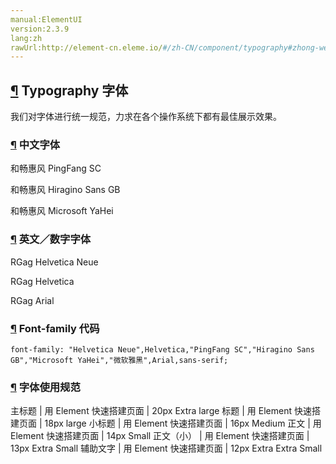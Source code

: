 ```yaml
---
manual:ElementUI
version:2.3.9
lang:zh
rawUrl:http://element-cn.eleme.io/#/zh-CN/component/typography#zhong-wen-zi-ti
---
```



## [¶](%2172 "") Typography 字体<a name="typography-zi-ti"></a>


我们对字体进行统一规范，力求在各个操作系统下都有最佳展示效果。


### [¶](%2173 "") 中文字体<a name="zhong-wen-zi-ti"></a>
 和畅惠风 PingFang SC

 和畅惠风 Hiragino Sans GB

 和畅惠风 Microsoft YaHei


### [¶](%2174 "") 英文／数字字体<a name="ying-wen-shu-zi-zi-ti"></a>
 RGag Helvetica Neue

 RGag Helvetica

 RGag Arial


### [¶](%2175 "") Font-family 代码<a name="font-family-dai-ma"></a>

```
font-family: "Helvetica Neue",Helvetica,"PingFang SC","Hiragino Sans GB","Microsoft YaHei","微软雅黑",Arial,sans-serif;

```

### [¶](%2176 "") 字体使用规范<a name="zi-ti-shi-yong-gui-fan"></a>
主标题 | 用 Element 快速搭建页面 | 20px Extra large 
标题 | 用 Element 快速搭建页面 | 18px large 
小标题 | 用 Element 快速搭建页面 | 16px Medium 
正文 | 用 Element 快速搭建页面 | 14px Small 
正文（小） | 用 Element 快速搭建页面 | 13px Extra Small 
辅助文字 | 用 Element 快速搭建页面 | 12px Extra Extra Small 

